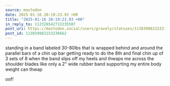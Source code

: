 ```yaml
---
source: mastodon
date: 2025-01-16 20:19:23.93 +00
title: "2025-01-16 20:19:23.93 +00"
in_reply_to: 112326542713235507
post_uri: https://mastodon.social/users/gravely/statuses/113839883153236662
post_id: 113839883153236662
---
```

standing in a band labeled 30-80lbs that is wrapped behind and around the parallel bars of a chin up bar getting ready to do the 8th and final chin up of 3 sets of 8 when the band slips off my heels and thwaps me across the shoulder blades like only a 2" wide rubber band supporting my entire body weight can thwap

oof!


